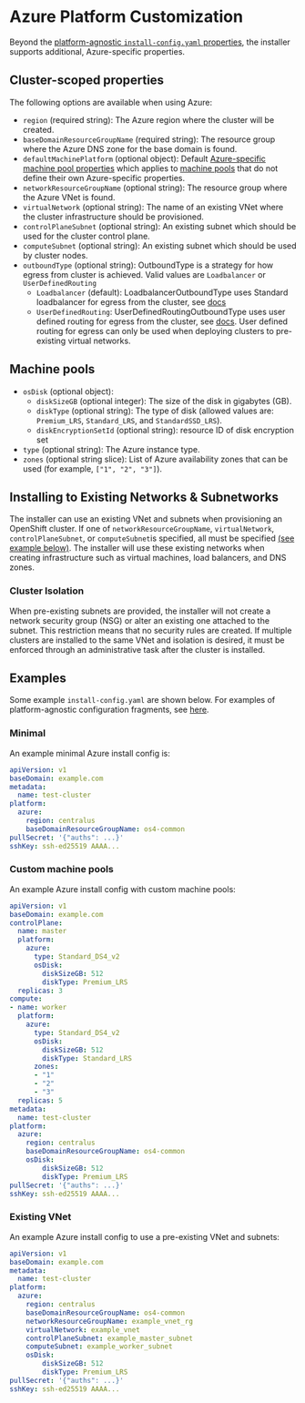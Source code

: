 # Azure Platform Customization

Beyond the [platform-agnostic `install-config.yaml` properties](../customization.md#platform-customization), the installer supports additional, Azure-specific properties.

## Cluster-scoped properties

The following options are available when using Azure:

* `region` (required string): The Azure region where the cluster will be created.
* `baseDomainResourceGroupName` (required string): The resource group where the Azure DNS zone for the base domain is found.
* `defaultMachinePlatform` (optional object): Default [Azure-specific machine pool properties](#machine-pools) which applies to [machine pools](../customization.md#machine-pools) that do not define their own Azure-specific properties.
* `networkResourceGroupName` (optional string): The resource group where the Azure VNet is found.
* `virtualNetwork` (optional string): The name of an existing VNet where the cluster infrastructure should be provisioned.
* `controlPlaneSubnet` (optional string): An existing subnet which should be used for the cluster control plane.
* `computeSubnet` (optional string): An existing subnet which should be used by cluster nodes.
* `outboundType` (optional string):  OutboundType is a strategy for how egress from cluster is achieved. Valid values are `Loadbalancer` or `UserDefinedRouting`
    * `Loadbalancer` (default): LoadbalancerOutboundType uses Standard loadbalancer for egress from the cluster, see [docs][azure-lb-outbound]
    * `UserDefinedRouting`: UserDefinedRoutingOutboundType uses user defined routing for egress from the cluster, see [docs][azure-udr-outbound]. User defined routing for egress can only be used when deploying clusters to pre-existing virtual networks.

## Machine pools

* `osDisk` (optional object):
    * `diskSizeGB` (optional integer): The size of the disk in gigabytes (GB).
    * `diskType` (optional string): The type of disk (allowed values are: `Premium_LRS`, `Standard_LRS`, and `StandardSSD_LRS`).
    * `diskEncryptionSetId` (optional string): resource ID of disk encryption set
* `type` (optional string): The Azure instance type.
* `zones` (optional string slice): List of Azure availability zones that can be used (for example, `["1", "2", "3"]`).

## Installing to Existing Networks & Subnetworks

The installer can use an existing VNet and subnets when provisioning an OpenShift cluster. If one of `networkResourceGroupName`, `virtualNetwork`, `controlPlaneSubnet`, or `computeSubnet`is specified, all must be specified [(see example below)](#existing-vnet). The installer will use these existing networks when creating infrastructure such as virtual machines, load balancers, and DNS zones.

### Cluster Isolation

When pre-existing subnets are provided, the installer will not create a network security group (NSG) or alter an existing one attached to the subnet. This restriction means that no security rules are created. If multiple clusters are installed to the same VNet and isolation is desired, it must be enforced through an administrative task after the cluster is installed.

## Examples

Some example `install-config.yaml` are shown below.
For examples of platform-agnostic configuration fragments, see [here](../customization.md#examples).

### Minimal

An example minimal Azure install config is:

```yaml
apiVersion: v1
baseDomain: example.com
metadata:
  name: test-cluster
platform:
  azure:
    region: centralus
    baseDomainResourceGroupName: os4-common
pullSecret: '{"auths": ...}'
sshKey: ssh-ed25519 AAAA...
```

### Custom machine pools

An example Azure install config with custom machine pools:

```yaml
apiVersion: v1
baseDomain: example.com
controlPlane:
  name: master
  platform:
    azure:
      type: Standard_DS4_v2
      osDisk:
        diskSizeGB: 512
        diskType: Premium_LRS
  replicas: 3
compute:
- name: worker
  platform:
    azure:
      type: Standard_DS4_v2
      osDisk:
        diskSizeGB: 512
        diskType: Standard_LRS
      zones:
      - "1"
      - "2"
      - "3"
  replicas: 5
metadata:
  name: test-cluster
platform:
  azure:
    region: centralus
    baseDomainResourceGroupName: os4-common
    osDisk:
        diskSizeGB: 512
        diskType: Premium_LRS
pullSecret: '{"auths": ...}'
sshKey: ssh-ed25519 AAAA...
```

### Existing VNet

An example Azure install config to use a pre-existing VNet and subnets:

```yaml
apiVersion: v1
baseDomain: example.com
metadata:
  name: test-cluster
platform:
  azure:
    region: centralus
    baseDomainResourceGroupName: os4-common
    networkResourceGroupName: example_vnet_rg
    virtualNetwork: example_vnet
    controlPlaneSubnet: example_master_subnet
    computeSubnet: example_worker_subnet
    osDisk:
        diskSizeGB: 512
        diskType: Premium_LRS
pullSecret: '{"auths": ...}'
sshKey: ssh-ed25519 AAAA...
```

[azure-lb-outbound]: https://docs.microsoft.com/en-us/azure/load-balancer/load-balancer-outbound-connections#lb
[azure-udr-outbound]: https://docs.microsoft.com/en-us/azure/virtual-network/virtual-networks-udr-overview
